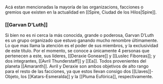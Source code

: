 Acá estan mencionadas la mayoría de las organizacions, facciones o gremios que existen en la actualidad en [[Spire, Ciudad de los Hilos|Spire]].

### [[Garvan D'Luth]]
Si bien no es ni cerca la más conocida, grande o poderosa, Garvan D’Luth es un grupo organizado que estuvo ganando mucho renombre últimamente. 
Lo que mas llama la atención es el poder de sus miembros, y la exclusividad de este título. Por el momento, se conoce a únicamente 4 personas que pertenecen a este, sus líderes, [[Deraxie Goneare]] y [[Luslec Fiboreas]]; y dos integrantes, [[Avril Thunderstaff]] y [[Ea]]. Todos provenientes del planeta [[Amaranth]].
Avril y Deraxie son ambos objetivos de alto rango para el resto de las facciones, ya que estos llevan consigo dos [[Llaves]]-Objeto, los [[Katars-Esmeralda]] y la [[Pluma Eufórica]], respectivamente.
